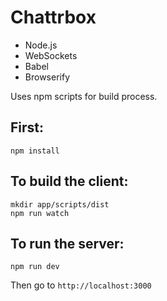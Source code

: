 
# Chattrbox

- Node.js
- WebSockets
- Babel
- Browserify

Uses npm scripts for build process.

## First:

```
npm install
```

## To build the client:

```
mkdir app/scripts/dist
npm run watch
```

## To run the server:

```
npm run dev
```

Then go to `http://localhost:3000`

